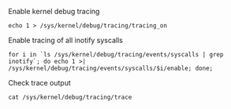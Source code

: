 Enable kernel debug tracing

~~~
echo 1 > /sys/kernel/debug/tracing/tracing_on
~~~

Enable tracing of all inotify syscalls
~~~
for i in `ls /sys/kernel/debug/tracing/events/syscalls | grep inotify`; do echo 1 >| /sys/kernel/debug/tracing/events/syscalls/$i/enable; done;
~~~

Check trace output
~~~
cat /sys/kernel/debug/tracing/trace
~~~